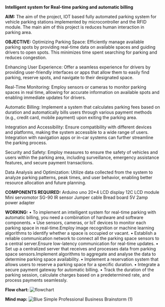 **Intelligent system for Real-time parking and automatic billing**

**AIM:**
The aim of the project, IOT based fully automated parking system for vehicle parking stations implemented by microcontroller and the RFID module. The main aim of this project is reduces human interaction in parking area.

**OBJECTIVE:**
Optimizing Parking Space: Efficiently manage available parking spots by providing real-time data on available spaces and guiding drivers to open spots. This minimizes time spent searching for parking and reduces congestion.

Enhancing User Experience: Offer a seamless experience for drivers by providing user-friendly interfaces or apps that allow them to easily find parking, reserve spots, and navigate to their designated space.

Real-Time Monitoring: Employ sensors or cameras to monitor parking spaces in real time, allowing for accurate information on available spots and enabling immediate updates for drivers.

Automatic Billing: Implement a system that calculates parking fees based on duration and automatically bills users through various payment methods (e.g., credit card, mobile payment) upon exiting the parking area.

Integration and Accessibility: Ensure compatibility with different devices and platforms, making the system accessible to a wide range of users. Integration with navigation apps or in-car systems can further streamline the parking process.

Security and Safety: Employ measures to ensure the safety of vehicles and users within the parking area, including surveillance, emergency assistance features, and secure payment transactions.

Data Analysis and Optimization: Utilize data collected from the system to analyze parking patterns, peak times, and user behavior, enabling better resource allocation and future planning.

**COMPONENTS REQUIRED:**
Arduino uno
20*4 LCD display
12C LCD module
Mini servomotor SG-90
IR sensor
Jumper cable
Bread board
5V 2amp power adapter

**WORKING:**
•	To implement an intelligent system for real-time parking with automatic billing, you need a combination of hardware and software components.
•	Use sensors, cameras, or IoT devices to monitor each parking space in real-time.Employ image recognition or machine learning algorithms to identify whether a space is occupied or vacant.
•	Establish a reliable communication network to connect all the parking space sensors to a central server.Ensure low-latency communication for real-time updates.
•	Set up a centralized server that receives and processes data from parking space sensors.Implement algorithms to aggregate and analyse the data to determine parking space availability.
•	Implement a reservation system that allows users to reserve a parking space for a specific duration.
•	Integrate a secure payment gateway for automatic billing.
•	Track the duration of the parking session, calculate charges based on a predetermined rate, and process payments seamlessly.


**Flow chart:**
![flowchart](https://github.com/Shreedharagowda8266/Intelligent-system-for-smart-parking-and-automatic-billing/assets/109616711/60cf90dc-fa86-4cbd-b69d-8f82b450ed0e)


**Mind map:**
![Blue Simple Professional Business Brainstorm (1)](https://github.com/Shreedharagowda8266/Intelligent-system-for-smart-parking-and-automatic-billing/assets/109616711/49aa8d9b-3ad4-47bf-9852-526079dfc721)


